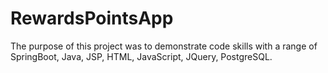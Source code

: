 # RewardsPointsApp
The purpose of this project was to demonstrate code skills with a range of SpringBoot, Java, JSP, HTML, JavaScript, JQuery, PostgreSQL.
